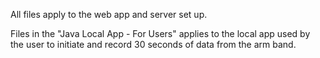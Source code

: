 
All files apply to the web app and server set up. 

Files in the "Java Local App - For Users" applies to the local app used by the user to initiate and record 30 seconds of data from the arm band. 
